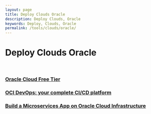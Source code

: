 ```yaml
---
layout: page
title: Deploy Clouds Oracle
description: Deploy Clouds, Oracle
keywords: Deploy, Clouds, Oracle
permalink: /tools/clouds/oracle/
---
```


# Deploy Clouds Oracle

<br/>

### [Oracle Cloud Free Tier](/tools/clouds/oracle/free-tier/)

### [OCI DevOps: your complete CI/CD platform](https://www.youtube.com/watch?v=553O7ehoxFA)

### [Build a Microservices App on Oracle Cloud Infrastructure](https://www.youtube.com/watch?v=3ZdHjDBSr9A)
